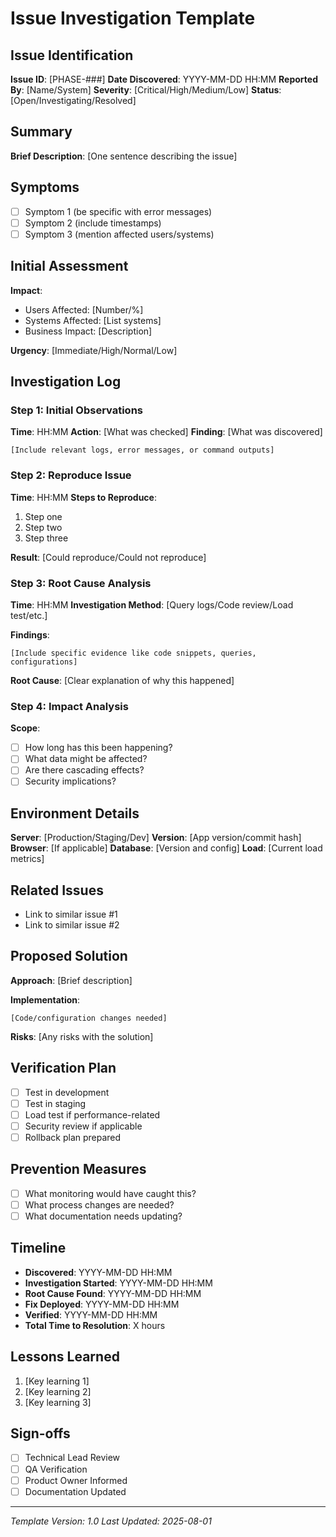 # Issue Investigation Template

## Issue Identification
**Issue ID**: [PHASE-###]
**Date Discovered**: YYYY-MM-DD HH:MM
**Reported By**: [Name/System]
**Severity**: [Critical/High/Medium/Low]
**Status**: [Open/Investigating/Resolved]

## Summary
**Brief Description**: [One sentence describing the issue]

## Symptoms
- [ ] Symptom 1 (be specific with error messages)
- [ ] Symptom 2 (include timestamps)
- [ ] Symptom 3 (mention affected users/systems)

## Initial Assessment
**Impact**:
- Users Affected: [Number/%]
- Systems Affected: [List systems]
- Business Impact: [Description]

**Urgency**: [Immediate/High/Normal/Low]

## Investigation Log

### Step 1: Initial Observations
**Time**: HH:MM
**Action**: [What was checked]
**Finding**: [What was discovered]

```
[Include relevant logs, error messages, or command outputs]
```

### Step 2: Reproduce Issue
**Time**: HH:MM
**Steps to Reproduce**:
1. Step one
2. Step two
3. Step three

**Result**: [Could reproduce/Could not reproduce]

### Step 3: Root Cause Analysis
**Time**: HH:MM
**Investigation Method**: [Query logs/Code review/Load test/etc.]

**Findings**:
```
[Include specific evidence like code snippets, queries, configurations]
```

**Root Cause**: [Clear explanation of why this happened]

### Step 4: Impact Analysis
**Scope**:
- [ ] How long has this been happening?
- [ ] What data might be affected?
- [ ] Are there cascading effects?
- [ ] Security implications?

## Environment Details
**Server**: [Production/Staging/Dev]
**Version**: [App version/commit hash]
**Browser**: [If applicable]
**Database**: [Version and config]
**Load**: [Current load metrics]

## Related Issues
- Link to similar issue #1
- Link to similar issue #2

## Proposed Solution
**Approach**: [Brief description]

**Implementation**:
```
[Code/configuration changes needed]
```

**Risks**: [Any risks with the solution]

## Verification Plan
- [ ] Test in development
- [ ] Test in staging  
- [ ] Load test if performance-related
- [ ] Security review if applicable
- [ ] Rollback plan prepared

## Prevention Measures
- [ ] What monitoring would have caught this?
- [ ] What process changes are needed?
- [ ] What documentation needs updating?

## Timeline
- **Discovered**: YYYY-MM-DD HH:MM
- **Investigation Started**: YYYY-MM-DD HH:MM
- **Root Cause Found**: YYYY-MM-DD HH:MM
- **Fix Deployed**: YYYY-MM-DD HH:MM
- **Verified**: YYYY-MM-DD HH:MM
- **Total Time to Resolution**: X hours

## Lessons Learned
1. [Key learning 1]
2. [Key learning 2]
3. [Key learning 3]

## Sign-offs
- [ ] Technical Lead Review
- [ ] QA Verification
- [ ] Product Owner Informed
- [ ] Documentation Updated

---
*Template Version: 1.0*
*Last Updated: 2025-08-01*